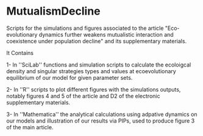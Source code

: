 # MutualismDecline
Scripts for the simulations and figures associated to the article "Eco-evolutionary dynamics further weakens mutualistic interaction and coexistence under population decline" and its supplementary materials.

It Contains

1- In ''SciLab'' functions and simulation scripts to calculate the ecoloigcal density and singular strategies types and values at ecoevolutionary equilibrium of our model for given parameter sets.

2- In ''R'' scripts to plot different figures with the simulations outputs, notably figures 4 and 5 of the article and D2 of the electronic supplementary materials.

3- In ''Mathematica'' the analytical calculations using adpative dynamics on our models and illustration of our results via PIPs, used to produce figure 3 of the main article.



